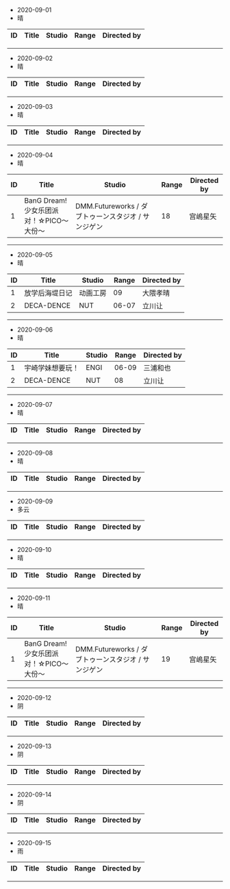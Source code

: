 - 2020-09-01
- 晴

ID|Title|Studio|Range|Directed by
---|---|---|---|---

> 
---
- 2020-09-02
- 晴

ID|Title|Studio|Range|Directed by
---|---|---|---|---

> 
---
- 2020-09-03
- 晴

ID|Title|Studio|Range|Directed by
---|---|---|---|---

> 
---
- 2020-09-04
- 晴

ID|Title|Studio|Range|Directed by
---|---|---|---|---
1|BanG Dream! 少女乐团派对！☆PICO～大份～|DMM.Futureworks / ダブトゥーンスタジオ / サンジゲン|18|宫嶋星矢

> 
---
- 2020-09-05
- 晴

ID|Title|Studio|Range|Directed by
---|---|---|---|---
1|放学后海堤日记|动画工房|09|大隈孝晴
2|DECA-DENCE|NUT|06-07|立川让


> 
---
- 2020-09-06
- 晴

ID|Title|Studio|Range|Directed by
---|---|---|---|---
1|宇崎学妹想要玩！|ENGI|06-09|三浦和也
2|DECA-DENCE|NUT|08|立川让


> 
---
- 2020-09-07
- 晴

ID|Title|Studio|Range|Directed by
---|---|---|---|---

> 
---
- 2020-09-08
- 晴

ID|Title|Studio|Range|Directed by
---|---|---|---|---

> 
---
- 2020-09-09
- 多云

ID|Title|Studio|Range|Directed by
---|---|---|---|---

> 
---
- 2020-09-10
- 晴

ID|Title|Studio|Range|Directed by
---|---|---|---|---

> 
---
- 2020-09-11
- 晴

ID|Title|Studio|Range|Directed by
---|---|---|---|---
1|BanG Dream! 少女乐团派对！☆PICO～大份～|DMM.Futureworks / ダブトゥーンスタジオ / サンジゲン|19|宫嶋星矢


> 
---
- 2020-09-12
- 阴

ID|Title|Studio|Range|Directed by
---|---|---|---|---

> 
---
- 2020-09-13
- 阴

ID|Title|Studio|Range|Directed by
---|---|---|---|---

> 
---
- 2020-09-14
- 阴

ID|Title|Studio|Range|Directed by
---|---|---|---|---

> 
---
- 2020-09-15
- 雨

ID|Title|Studio|Range|Directed by
---|---|---|---|---

> 
---